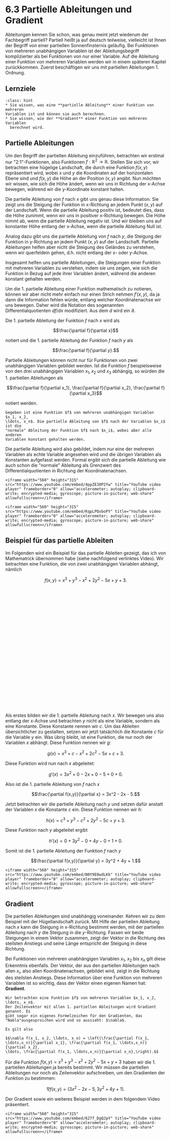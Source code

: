 # 6.3 Partielle Ableitungen und Gradient

Ableitungen kennen Sie schon, was genau meint jetzt wiederum der Fachbegriff
partiell? Partiell heißt ja auf deutsch teilweise, vielleicht ist Ihnen der
Begriff von einer partiellen Sonnenfinsternis geläufig. Bei Funktionen von
mehreren unabhängigen Variablen ist der Ableitungsbegriff komplizierter als bei
Funktionen von nur einer Variable. Auf die Ableitung einer Funktion von mehreren
Variablen werden wir in einem späteren Kapitel zurückkommen. Zuerst beschäftigen
wir uns mit partiellen Ableitungen 1. Ordnung.

## Lernziele

```{admonition} Lernziele
:class: hint
* Sie wissen, was eine **partielle Ableitung** einer Funktion von mehreren
Variablen ist und können sie auch berechnen.
* Sie wissen, wie der **Gradient** einer Funktion von mehreren Variablen
  berechnet wird.
```

## Partielle Ableitungen

Um den Begriff der partiellen Ableitung einzuführen, betrachten wir erstmal nur
"2:1"-Funktionen, also Funktionen $f:\mathbb{R}^2 \rightarrow \mathbb{R}$.
Stellen Sie sich vor, wir betrachten eine hügelige Landschaft, die durch eine
Funktion $f(x, y)$ repräsentiert wird, wobei $x$ und $y$ die Koordinaten auf der
horizontalen Ebene sind und $f(x,y)$ die Höhe an der Position $(x,y)$ angibt.
Nun möchten wir wissen, wie sich die Höhe ändert, wenn wir uns in Richtung der
x-Achse bewegen, während wir die y-Koordinate konstant halten.

Die partielle Ableitung von $f$ nach $x$ gibt uns genau diese Information. Sie
zeigt uns die Steigung der Funktion in x-Richtung an jedem Punkt $(x,y)$ auf der
Landschaft. Wenn die partielle Ableitung positiv ist, bedeutet dies, dass die
Höhe zunimmt, wenn wir uns in positiver x-Richtung bewegen. Die Höhe nimmt ab,
wenn die partielle Ableitung negativ ist. Und wir bleiben uns auf konstanter
Höhe entlang der x-Achse, wenn die partielle Ableitung Null ist.

Analog dazu gibt uns die partielle Ableitung von $f$ nach $y$, die Steigung der
Funktion in y-Richtung an jedem Punkt $(x, y)$ auf der Landschaft. Partielle
Ableitungen helfen aber nicht die Steigung des Geländes zu verstehen, wenn wir
querfeldein gehen, d.h. nicht entlang der x- oder y-Achse.

Insgesamt helfen uns partielle Ableitungen, die Steigungen einer Funktion mit
mehreren Variablen zu verstehen, indem sie uns zeigen, wie sich die Funktion in
Bezug auf jede ihrer Variablen ändert, während die anderen konstant gehalten
werden.

Um die 1. partielle Ableitung einer Funktion mathematisch zu notieren, können
wir aber nicht mehr einfach nur einen Strich nehmen $f'(x,y)$, da ja dann die
Information fehlen würde, entlang welcher Koordinatenachse wir uns bewegen.
Daher wird die Notation des sogenannten Differentialquotienten $df/dx$
modifiziert. Aus dem $d$ wird ein $\partial$.

Die 1. partielle Ableitung der Funktion $f$ nach $x$ wird als

$$\frac{\partial f}{\partial x}$$

notiert und die 1. partielle Ableitung der Funktion $f$ nach $y$ als

$$\frac{\partial f}{\partial y}.$$

Partielle Ableitungen können nicht nur für Funktionen von zwei unabhängigen
Variablen gebildet werden. Ist die Funktion $f$ beispielsweise von den drei
unabhängigen Variablen $x_1, x_2$ und $x_3$ abhängig, so würden die 1.
partiellen Ableitungen als

$$\frac{\partial f}{\partial x_1}, \frac{\partial f}{\partial x_2},
\frac{\partial f}{\partial x_3}$$

notiert werden.

```{admonition} Was ist ... die partielle Ableitung?
Gegeben ist eine Funktion $f$ von mehreren unabhängigen Variablen $x_1, x_2,
\ldots, x_n$. Die partielle Ableitung von $f$ nach der Variablen $x_i$ ist die
"normale" Ableitung der Funktion $f$ nach $x_i$, wobei aber alle anderen
Variablen konstant gehalten werden.
```

Die partielle Ableitung wird also gebildet, indem nur eine der mehreren
Variablen als echte Variable angesehen wird und die übrigen Variablen als
Konstanten aufgefasst werden. Formal ergibt sich die partielle Ableitung wie
auch schon die "normale" Ableitung als Grenzwert des Differentialquotienten in
Richtung der Koordinatenachsen.

```{dropdown} Video "Motivation partielle Ableitung" von Mathematische Methoden
<iframe width="560" height="315" src="https://www.youtube.com/embed/4ppZE30P2Yw" title="YouTube video player" frameborder="0" allow="accelerometer; autoplay; clipboard-write; encrypted-media; gyroscope; picture-in-picture; web-share" allowfullscreen></iframe>
```

```{dropdown} Video "Partielle Ableitung Definition" von Mathematische Methoden
<iframe width="560" height="315" src="https://www.youtube.com/embed/KqpLPQvboPY" title="YouTube video player" frameborder="0" allow="accelerometer; autoplay; clipboard-write; encrypted-media; gyroscope; picture-in-picture; web-share" allowfullscreen></iframe>
```

## Beispiel für das partielle Ableiten

Im Folgenden wird ein Beispiel für das partielle Ableiten gezeigt, das ich von
Mathematrick übernommen habe (siehe nachfolgend verlinktes Video). Wir
betrachten eine Funktion, die von zwei unabhängigen Variablen abhängt, nämlich

$$f(x,y) = x^3 + y^3 - x^2 + 2y^2 - 5x + y + 3.$$

<div id="chap06_sec03_fig01" style="width:100%; aspect-ratio:4/3; margin: 0 auto;""></div>
<script type="text/javascript">
// Generate grid
// Set the range of x and y values
const range = 2;
const step = 0.25;
// Generate the x and y values
const xValues = Array.from({ length: range * 2 / step }, (_, i) => -range + i * step);
const yValues = Array.from({ length: range * 2 / step }, (_, i) => -range + i * step);
// Evaluate function
// Calculate the z values using the function f(x, y) = x^3 + y^3 - x^2 + 2y^2 - 5x + y + 3
const zValues = xValues.map(x => yValues.map(y => x ** 3 + y ** 3 - x ** 2 + 2 * y ** 2 - 5 * x + y + 3));
// Plot
const data = [{
  x: xValues,
  y: yValues,
  z: zValues,
  type: 'surface',
  colorscale: 'Viridis'
}];
//
const layout = {
  scene: {
    xaxis: { title: 'x' },
    yaxis: { title: 'y' }
  },
  margin: {
    t: 0,
    l: 10,
    r: 10
  }
};
//
const config = {responsive: true}
//
Plotly.newPlot('chap06_sec03_fig01', data, layout, config);
</script>

Als erstes bilden wir die 1. partielle Ableitung nach $x$. Wir bewegen uns also
entlang der x-Achse und betrachten $y$ nicht als eine Variable, sondern als eine
Konstante. Diese Konstante nennen wir $c$. Um das Ableiten übersichtlicher zu
gestalten, setzen wir jetzt tatsächlich die Konstante $c$ für die Variable $y$
ein. Was übrig bleibt, ist eine Funktion, die nur noch der Variablen $x$
abhängt. Diese Funktion nennen wir $g$:

$$g(x) = x^3 + c - x^2 + 2c^2 - 5x + c + 3.$$

Diese Funktion wird nun nach $x$ abgeleitet:

$$g'(x) = 3x^2 + 0 - 2x + 0 - 5 + 0 + 0.$$

Also ist die 1. partielle Ableitung von $f$ nach $x$

$$\frac{\partial f(x,y)}{\partial x} = 3x^2 - 2x - 5.$$

Jetzt betrachten wir die partielle Ableitung nach $y$ und setzen dafür anstatt
der Variablen $x$ die Konstante $c$ ein. Diese Funktion nennen wir $h$:

$$h(x) = c^3 + y^3 - c^2 + 2y^2 - 5c + y + 3.$$

Diese Funktion nach $y$ abgeleitet ergibt

$$h'(x) = 0 + 3y^2 - 0 + 4y - 0 + 1 + 0.$$

Somit ist die 1. partielle Ableitung der Funktion $f$ nach $y$

$$\frac{\partial f(x,y)}{\partial y} = 3y^2 + 4y + 1.$$

```{dropdown} Video zu "Partielle Ableitung einfach erklärt" von Mathematrick
<iframe width="560" height="315" src="https://www.youtube.com/embed/N0Y9E0wdLKk" title="YouTube video player" frameborder="0" allow="accelerometer; autoplay; clipboard-write; encrypted-media; gyroscope; picture-in-picture; web-share" allowfullscreen></iframe>
```

## Gradient

Die partiellen Ableitungen sind unabhängig voneinander. Kehren wir zu dem
Beispiel mit der Hügellandschaft zurück. Mit Hilfe der partiellen Ableitung nach
$x$ kann die Steigung in x-Richtung bestimmt werden, mit der partiellen
Ableitung nach $y$ die Steigung in die $y$-Richtung. Fassen wir beide Steigungen
in einem Vektor zusammen, zeigt der Vektor in die Richtung des steilsten
Anstiegs und seine Länge entspricht der Steigung in diese Richtung.

Bei Funktionen von mehreren unabhängigen Variablen $x_1$, $x_2$ bis $x_n$ gilt
diese Erkenntnis ebenfalls. Der Vektor, der aus den partiellen Ableitungen nach
allen $x_i$, also allen Koordinatenachsen, gebildet wird, zeigt in die Richtung
des steilsten Anstiegs. Diese Information über eine Funktion von mehreren
Variablen ist so wichtig, dass der Vektor einen eigenen Namen hat: **Gradient**.

```{admonition} Was ist ... der Gradient? 
Wir betrachten eine Funktion $f$ von mehreren Variablen $x_1, x_2, \ldots, x_n$.
Der Zeilenvektor mit allen 1. partiellen Ableitungen wird Gradient genannt. Es
gibt sogar ein eigenes Formelzeichen für den Gradienten, das
"Nabla"ausgesproichen wird und so aussieht: $\nabla$. 

Es gilt also

$$\nabla f(x_1, x_2, \ldots, x_n) = \left(\frac{\partial f(x_1,
\ldots,x_n)}{\partial x_1}, \frac{\partial f(x_1, \ldots,x_n)}{\partial x_2},
\ldots, \frac{\partial f(x_1, \ldots,x_n)}{\partial x_n},\right).$$
```

Für die Funktion $f(x,y) = x^3 + y^3 - x^2 + 2y^2 - 5x + y + 3$ haben wir die 1.
partiellen Ableitungen ja bereits bestimmt. Wir müssen die partiellen
Ableitungen nur noch als Zeilenvektor aufschreiben, um den Gradienten der
Funktion zu bestimmen:

$$\nabla f(x,y) = \left(3x^2 - 2x - 5, 3y^2 + 4y + 1\right).$$

Der Gradient sowie ein weiteres Beispiel werden in dem folgendem Video
präsentiert.


```{dropdown} Video zu "Gradient" von Mathematische Methoden
<iframe width="560" height="315" src="https://www.youtube.com/embed/627f_DgQJpY" title="YouTube video player" frameborder="0" allow="accelerometer; autoplay; clipboard-write; encrypted-media; gyroscope; picture-in-picture; web-share" allowfullscreen></iframe>
```

